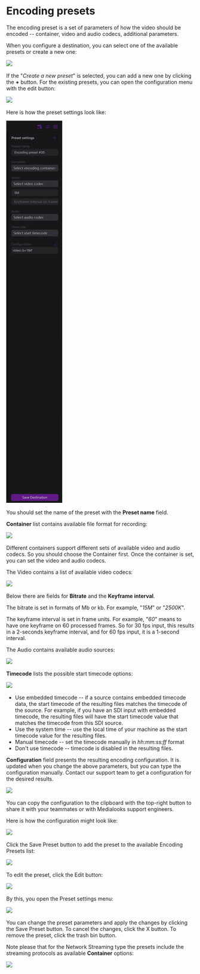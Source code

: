 # Encoding presets

The encoding preset is a set of parameters of how the video should be encoded -- container, video and audio codecs, additional parameters.

When you configure a destination, you can select one of the available presets or create a new one:

![](https://2640386862-files.gitbook.io/\~/files/v0/b/gitbook-legacy-files/o/assets%2F-MWeDSPKGN0gVp2Gooat%2F-Mb1dKgxEM\_leS1EgCqR%2F-Mb1drCV\_YWY9PMiirwb%2Fimage.png?alt=media\&token=690f9c7d-0d90-4446-b063-8537789024c6)

If the "_Create a new preset_" is selected, you can add a new one by clicking the **+** button. For the existing presets, you can open the configuration menu with the edit button:

![](https://2640386862-files.gitbook.io/\~/files/v0/b/gitbook-legacy-files/o/assets%2F-MWeDSPKGN0gVp2Gooat%2F-Mb1dKgxEM\_leS1EgCqR%2F-Mb1dwsqH-rTDlSgVMEC%2Fimage.png?alt=media\&token=8a4e24d4-92b3-4cd6-8f17-293ba19a344b)

Here is how the preset settings look like:

![](.gitbook/assets/右边设置栏.png)

You should set the name of the preset with the **Preset name** field.

**Container** list contains available file format for recording:

![](https://2640386862-files.gitbook.io/\~/files/v0/b/gitbook-legacy-files/o/assets%2F-MWeDSPKGN0gVp2Gooat%2F-Mb1c\_q0l6IvvRtvy5Tz%2F-Mb1cpjxkAgxV5lErMbg%2Fimage.png?alt=media\&token=748b9c42-26ab-46c5-9f33-96cb8fedf77c)

Different containers support different sets of available video and audio codecs. So you should choose the Container first. Once the container is set, you can set the video and audio codecs.

The Video contains a list of available video codecs:

![](https://2640386862-files.gitbook.io/\~/files/v0/b/gitbook-legacy-files/o/assets%2F-MWeDSPKGN0gVp2Gooat%2F-MXGfIUdqxTo3qjQvRhl%2F-MXGz0Kg-Cu4Z\_av8xlC%2Fimage.png?alt=media\&token=47149602-75f8-4fb9-8d3e-83cb7cdbdeff)

Below there are fields for **Bitrate** and the **Keyframe interval**.

The bitrate is set in formats of Mb or kb. For example, "_15M_" or "_2500K_".

The keyframe interval is set in frame units. For example, "_60_" means to have one keyframe on 60 processed frames. So for 30 fps input, this results in a 2-seconds keyframe interval, and for 60 fps input, it is a 1-second interval.

The Audio contains available audio sources:

![](https://2640386862-files.gitbook.io/\~/files/v0/b/gitbook-legacy-files/o/assets%2F-MWeDSPKGN0gVp2Gooat%2F-MXGfIUdqxTo3qjQvRhl%2F-MXH-0i07gYSMGhgSUK-%2Fimage.png?alt=media\&token=cdccf77c-e671-4552-8557-4f6d76eeed43)

**Timecode** lists the possible start timecode options:

![](https://2640386862-files.gitbook.io/\~/files/v0/b/gitbook-legacy-files/o/assets%2F-MWeDSPKGN0gVp2Gooat%2F-Mb1c\_q0l6IvvRtvy5Tz%2F-Mb1d1YrPGw\_UGZDEqm-%2Fimage.png?alt=media\&token=6d451a34-00e4-4c38-ac2a-49f757d5c595)

* Use embedded timecode -- if a source contains embedded timecode data, the start timecode of the resulting files matches the timecode of the source. For example, if you have an SDI input with embedded timecode, the resulting files will have the start timecode value that matches the timecode from this SDI source.
* Use the system time -- use the local time of your machine as the start timecode value for the resulting files.
* Manual timecode -- set the timecode manually in _hh:mm:ss:ff_ format
* Don't use timecode -- timecode is disabled in the resulting files.

**Configuration** field presents the resulting encoding configuration. It is updated when you change the above parameters, but you can type the configuration manually. Contact our support team to get a configuration for the desired results.

![](https://2640386862-files.gitbook.io/\~/files/v0/b/gitbook-legacy-files/o/assets%2F-MWeDSPKGN0gVp2Gooat%2F-MXGfIUdqxTo3qjQvRhl%2F-MXH0BAw4miGfqK8riaz%2Fimage.png?alt=media\&token=90e1c012-dee1-4b0b-a690-c9d2156ed12f)

You can copy the configuration to the clipboard with the top-right button to share it with your teammates or with Medialooks support engineers.

Here is how the configuration might look like:

![](https://2640386862-files.gitbook.io/\~/files/v0/b/gitbook-legacy-files/o/assets%2F-MWeDSPKGN0gVp2Gooat%2F-MXGfIUdqxTo3qjQvRhl%2F-MXH0X-eidkA5wtQ3C-u%2Fimage.png?alt=media\&token=debcdfb5-7bad-4f8b-8916-041e67994315)

Click the Save Preset button to add the preset to the available Encoding Presets list:

![](https://2640386862-files.gitbook.io/\~/files/v0/b/gitbook-legacy-files/o/assets%2F-MWeDSPKGN0gVp2Gooat%2F-MXGfIUdqxTo3qjQvRhl%2F-MXH0lb\_nDG0jNnx6ZQh%2Fimage.png?alt=media\&token=b1701039-98e5-4007-89a1-f7f211406231)

To edit the preset, click the Edit button:

![](https://2640386862-files.gitbook.io/\~/files/v0/b/gitbook-legacy-files/o/assets%2F-MWeDSPKGN0gVp2Gooat%2F-MXGfIUdqxTo3qjQvRhl%2F-MXH0utRBtJ9gurr9Fpl%2Fimage.png?alt=media\&token=20074e59-19e1-4de7-9e49-e4616d006b32)

By this, you open the Preset settings menu:

![](https://2640386862-files.gitbook.io/\~/files/v0/b/gitbook-legacy-files/o/assets%2F-MWeDSPKGN0gVp2Gooat%2F-MXGfIUdqxTo3qjQvRhl%2F-MXH15SPeeg5W0LED0Zx%2Fimage.png?alt=media\&token=8c9c2f2f-d2a2-4209-9e76-1b47ae836d74)

You can change the preset parameters and apply the changes by clicking the Save Preset button. To cancel the changes, click the X button. To remove the preset, click the trash bin button.

Note please that for the Network Streaming type the presets include the streaming protocols as available **Container** options:

![](https://2640386862-files.gitbook.io/\~/files/v0/b/gitbook-legacy-files/o/assets%2F-MWeDSPKGN0gVp2Gooat%2F-Mb1dKgxEM\_leS1EgCqR%2F-Mb1d\_Ft7sOzICu8eQeH%2Fimage.png?alt=media\&token=eb4a329a-a46c-42ac-9e5f-e19f8fb8b967)
